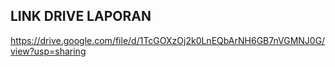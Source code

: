 ## LINK DRIVE LAPORAN
https://drive.google.com/file/d/1TcGOXzOj2k0LnEQbArNH6GB7nVGMNJ0G/view?usp=sharing 